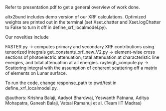 Refer to presentation.pdf to get a general overview of work done. 

altx2bund includes demo version of our XRF calculations. Optimized weights are printed out in the terminal 
(set Xset.chatter and Xset.logChatter to False to turn it off in define_xrf_localmodel.py).

Our novelties include 

FASTER.py -> computes primary and secondary XRF contributions using tensorized integrals
get_constants_xrf_new_V2.py -> element-wise cross sections of photoelectric attenuation, total attenuation at characteristic line energies, and total attenuation at all energies.
rayleigh_compute.py -> Scattering integral with the assumption of coherent scattering off a matrix of elements on Lunar surface.

To run the code, change response_path to pwd/test in define_xrf_localmodel.py. 


@authors: Krishna Balaji, Aadyot Bhardwaj, Yeswanth Patnana, Aditya Mohapatra, Ganesh Balaji, Vatsal Ramanuj et al. (Team IIT Madras)
